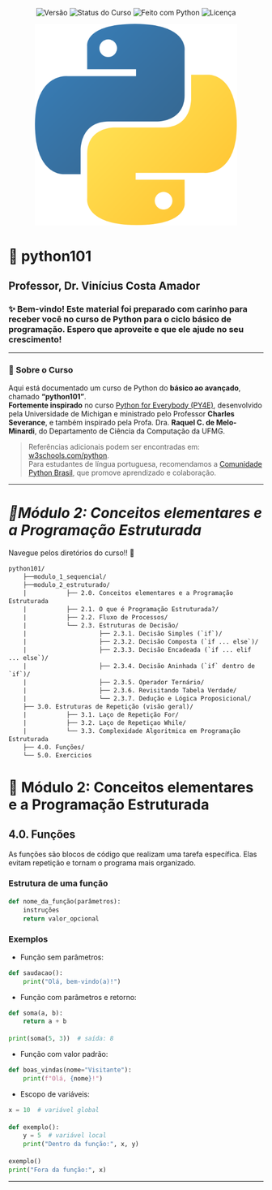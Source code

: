 <p align="center">
  <img src="https://img.shields.io/badge/versão-1.0-blue" alt="Versão">
  <img src="https://img.shields.io/badge/status-em%20desenvolvimento-yellow" alt="Status do Curso">
  <img src="https://img.shields.io/badge/feito%20com-Python%203.x-blue?logo=python&logoColor=white" alt="Feito com Python">
  <img src="https://img.shields.io/badge/licença-MIT-green" alt="Licença">
</p>

<p align="center">
  <img src="assets/banner_python101.png" width="400" alt="Python101 Logo">
</p>

# 🐍 python101
## Professor, Dr. Vinícius Costa Amador 
### ✨ Bem-vindo! Este material foi preparado com carinho para receber você no curso de Python para o ciclo básico de programação. Espero que aproveite e que ele ajude no seu crescimento! 
---
### 📍 Sobre o Curso
Aqui está documentado um curso de Python do **básico ao avançado**, chamado **“python101”**.  
**Fortemente inspirado** no curso [Python for Everybody (PY4E)](https://www.py4e.com/), desenvolvido pela Universidade de Michigan e ministrado pelo Professor **Charles Severance**, e também inspirado pela Profa. Dra. **Raquel C. de Melo-Minardi**, do Departamento de Ciência da Computação da UFMG.  

> Referências adicionais podem ser encontradas em: [w3schools.com/python](https://www.w3schools.com/python/default.asp).  
Para estudantes de língua portuguesa, recomendamos a [Comunidade Python Brasil](https://python.org.br/), que promove aprendizado e colaboração.
---
# *📘Módulo 2: Conceitos elementares e a Programação Estruturada*
Navegue pelos diretórios do curso!! 📍
```
python101/
    ├──modulo_1_sequencial/
    ├──modulo_2_estruturado/
    |           ├── 2.0. Conceitos elementares e a Programação Estruturada
    |           ├── 2.1. O que é Programação Estruturada?/
    |           ├── 2.2. Fluxo de Processos/
    |           └── 2.3. Estruturas de Decisão/
    |                    ├── 2.3.1. Decisão Simples (`if`)/
    |                    ├── 2.3.2. Decisão Composta (`if ... else`)/
    |                    ├── 2.3.3. Decisão Encadeada (`if ... elif ... else`)/
    |                    ├── 2.3.4. Decisão Aninhada (`if` dentro de `if`)/ 
    |                    ├── 2.3.5. Operador Ternário/
    |                    ├── 2.3.6. Revisitando Tabela Verdade/  
    |                    └── 2.3.7. Dedução e Lógica Proposicional/ 
    ├── 3.0. Estruturas de Repetição (visão geral)/
    |           ├── 3.1. Laço de Repetição For/ 
    |           ├── 3.2. Laço de Repetiçao While/
    |           └── 3.3. Complexidade Algoritmica em Programação Estruturada
    ├── 4.0. Funções/
    └── 5.0. Exercicios
```
# 📘 Módulo 2: Conceitos elementares e a Programação Estruturada  

## 4.0. Funções  

As funções são blocos de código que realizam uma tarefa específica. Elas evitam repetição e tornam o programa mais organizado.  

### Estrutura de uma função  
```python
def nome_da_função(parâmetros):
    instruções
    return valor_opcional
```

### Exemplos  

- Função sem parâmetros:  
```python
def saudacao():
    print("Olá, bem-vindo(a)!")
```

- Função com parâmetros e retorno:  
```python
def soma(a, b):
    return a + b

print(soma(5, 3))  # saída: 8
```

- Função com valor padrão:  
```python
def boas_vindas(nome="Visitante"):
    print(f"Olá, {nome}!")
```

- Escopo de variáveis:  
```python
x = 10  # variável global

def exemplo():
    y = 5  # variável local
    print("Dentro da função:", x, y)

exemplo()
print("Fora da função:", x)
```
---

